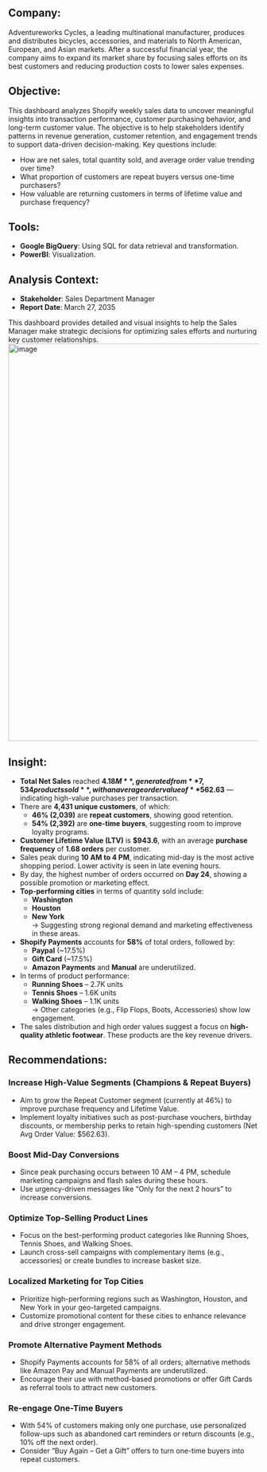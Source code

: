 ## Company:

Adventureworks Cycles, a leading multinational manufacturer, produces and distributes bicycles, accessories, and materials to North American, European, and Asian markets. After a successful financial year, the company aims to expand its market share by focusing sales efforts on its best customers and reducing production costs to lower sales expenses.

## Objective:

This dashboard analyzes Shopify weekly sales data to uncover meaningful insights into transaction performance, customer purchasing behavior, and long-term customer value. The objective is to help stakeholders identify patterns in revenue generation, customer retention, and engagement trends to support data-driven decision-making. Key questions include:

- How are net sales, total quantity sold, and average order value trending over time?
- What proportion of customers are repeat buyers versus one-time purchasers?
- How valuable are returning customers in terms of lifetime value and purchase frequency?

## Tools:

- **Google BigQuery**: Using SQL for data retrieval and transformation.
- **PowerBI**: Visualization.

## Analysis Context:

- **Stakeholder**: Sales Department Manager
- **Report Date**: March 27, 2035

This dashboard provides detailed and visual insights to help the Sales Manager make strategic decisions for optimizing sales efforts and nurturing key customer relationships.
<img width="1357" height="798" alt="image" src="https://github.com/user-attachments/assets/7d660cdd-d657-4ebc-a172-97704b201af5" />

## Insight:
- **Total Net Sales** reached **$4.18M**, generated from **7,534 products sold**, with an average order value of **$562.63** — indicating high-value purchases per transaction.
- There are **4,431 unique customers**, of which:
  - **46% (2,039)** are **repeat customers**, showing good retention.
  - **54% (2,392)** are **one-time buyers**, suggesting room to improve loyalty programs.
- **Customer Lifetime Value (LTV)** is **$943.6**, with an average **purchase frequency** of **1.68 orders** per customer.
- Sales peak during **10 AM to 4 PM**, indicating mid-day is the most active shopping period. Lower activity is seen in late evening hours.
- By day, the highest number of orders occurred on **Day 24**, showing a possible promotion or marketing effect.
- **Top-performing cities** in terms of quantity sold include:
  - **Washington**
  - **Houston**
  - **New York**  
  → Suggesting strong regional demand and marketing effectiveness in these areas.
- **Shopify Payments** accounts for **58%** of total orders, followed by:
  - **Paypal** (~17.5%)
  - **Gift Card** (~17.5%)
  - **Amazon Payments** and **Manual** are underutilized.
- In terms of product performance:
  - **Running Shoes** – 2.7K units
  - **Tennis Shoes** – 1.6K units
  - **Walking Shoes** – 1.1K units  
  → Other categories (e.g., Flip Flops, Boots, Accessories) show low engagement.
- The sales distribution and high order values suggest a focus on **high-quality athletic footwear**. These products are the key revenue drivers.

## Recommendations:

### Increase High-Value Segments (Champions & Repeat Buyers)
- Aim to grow the Repeat Customer segment (currently at 46%) to improve purchase frequency and Lifetime Value.
- Implement loyalty initiatives such as post-purchase vouchers, birthday discounts, or membership perks to retain high-spending customers (Net Avg Order Value: $562.63).

### Boost Mid-Day Conversions
- Since peak purchasing occurs between 10 AM – 4 PM, schedule marketing campaigns and flash sales during these hours.
- Use urgency-driven messages like “Only for the next 2 hours” to increase conversions.

### Optimize Top-Selling Product Lines
- Focus on the best-performing product categories like Running Shoes, Tennis Shoes, and Walking Shoes.
- Launch cross-sell campaigns with complementary items (e.g., accessories) or create bundles to increase basket size.

### Localized Marketing for Top Cities
- Prioritize high-performing regions such as Washington, Houston, and New York in your geo-targeted campaigns.
- Customize promotional content for these cities to enhance relevance and drive stronger engagement.

### Promote Alternative Payment Methods
- Shopify Payments accounts for 58% of all orders; alternative methods like Amazon Pay and Manual Payments are underutilized.
- Encourage their use with method-based promotions or offer Gift Cards as referral tools to attract new customers.

### Re-engage One-Time Buyers
- With 54% of customers making only one purchase, use personalized follow-ups such as abandoned cart reminders or return discounts (e.g., 10% off the next order).
- Consider “Buy Again – Get a Gift” offers to turn one-time buyers into repeat customers.
